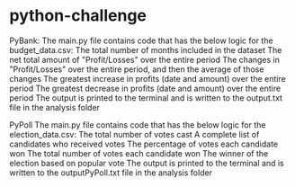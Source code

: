# python-challenge
PyBank:
	The main.py file contains code that has the below logic for the budget_data.csv:
		The total number of months included in the dataset
		The net total amount of "Profit/Losses" over the entire period
		The changes in "Profit/Losses" over the entire period, and then the average of those changes
		The greatest increase in profits (date and amount) over the entire period
		The greatest decrease in profits (date and amount) over the entire period
	The output is printed to the terminal and is written to the output.txt file in the analysis folder
	
PyPoll
	The main.py file contains code that has the below logic for the election_data.csv:
		The total number of votes cast
		A complete list of candidates who received votes
		The percentage of votes each candidate won
		The total number of votes each candidate won
		The winner of the election based on popular vote
	The output is printed to the terminal and is written to the outputPyPoll.txt file in the analysis folder